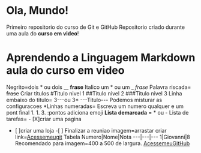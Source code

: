 # Ola, Mundo!
 Primeiro repositorio do curso de Git e GitHub
  Repositorio criado durante uma aula do **curso em video**!
# Aprendendo a Linguagem Markdown aula do curso em video
Negrito=dois * ou dois __ **frase**
Italico  um * ou um _ *frase*
Palavra riscada= ~~frase~~
Criar titulos
#Titulo nivel 1
##Titulo nivel 2
###Titulo nivel 3
Linha embaixo do titulo= 3---ou 3* ---Titulo---
Podemos misturar as configuracoes
*Linhas numeradas= Escreva um numero qualquer e um pont final   1. 
1.
3.
:pontos adiciona emoji
**Lista demarcada** = * ou -
Lista de tarefas= - [X]criar uma pagina
- [ ]criar uma loja -[ ] Finalizar a reuniao
 imagem=arrastar
 criar link=[Acessemeugit](https://...)
 Tabela
 Numero|Nome|Nota
 ---|---|---
 1|Giovanni|8
 Recomendado para imagem=400 a 500 de largura.
 [AcessemeuGitHub](GiovanniGoulart.github.oi)
